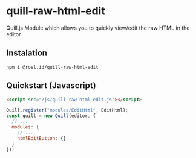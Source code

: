 # quill-raw-html-edit
Quill.js Module which allows you to quickly view/edit the raw HTML in the editor

## Instalation
`npm i @roel.id/quill-raw-html-edit`

## Quickstart (Javascript)

``` html
<script src="/js/quill-raw-html-edit.js"></script>
```

``` js
Quill.register("modules/EditHtml", EditHtml);
const quill = new Quill(editor, {
  // ...
  modules: {
    // ...
    htmlEditButton: {}
  }
});
```